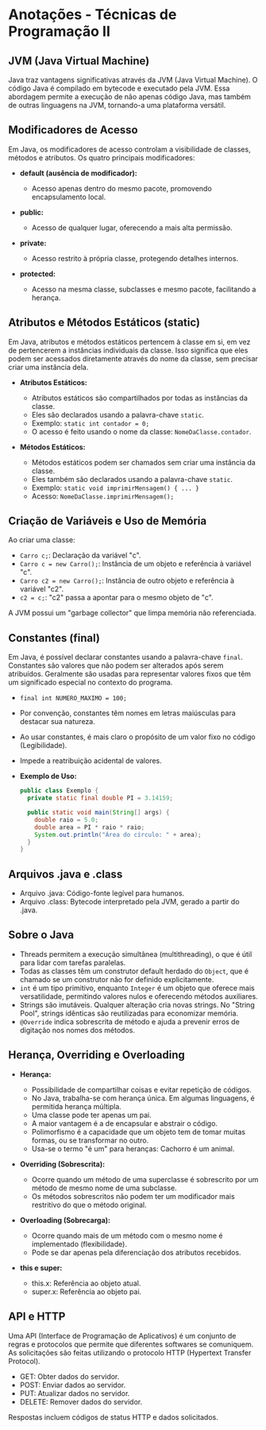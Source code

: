# Anotações - Técnicas de Programação II

## JVM (Java Virtual Machine)

Java traz vantagens significativas através da JVM (Java Virtual Machine). O código Java é compilado em bytecode e executado pela JVM. Essa abordagem permite a execução de não apenas código Java, mas também de outras linguagens na JVM, tornando-a uma plataforma versátil.

## Modificadores de Acesso

Em Java, os modificadores de acesso controlam a visibilidade de classes, métodos e atributos. Os quatro principais modificadores:

- **default (ausência de modificador):**
  - Acesso apenas dentro do mesmo pacote, promovendo encapsulamento local.

- **public:**
  - Acesso de qualquer lugar, oferecendo a mais alta permissão.

- **private:**
  - Acesso restrito à própria classe, protegendo detalhes internos.

- **protected:**
  - Acesso na mesma classe, subclasses e mesmo pacote, facilitando a herança.

## Atributos e Métodos Estáticos (static)

Em Java, atributos e métodos estáticos pertencem à classe em si, em vez de pertencerem a instâncias individuais da classe. Isso significa que eles podem ser acessados diretamente através do nome da classe, sem precisar criar uma instância dela.

- **Atributos Estáticos:**
  - Atributos estáticos são compartilhados por todas as instâncias da classe.
  - Eles são declarados usando a palavra-chave `static`.
  - Exemplo: `static int contador = 0;`
  - O acesso é feito usando o nome da classe: `NomeDaClasse.contador`.

- **Métodos Estáticos:**
  - Métodos estáticos podem ser chamados sem criar uma instância da classe.
  - Eles também são declarados usando a palavra-chave `static`.
  - Exemplo: `static void imprimirMensagem() { ... }`
  - Acesso: `NomeDaClasse.imprimirMensagem();`

## Criação de Variáveis e Uso de Memória

Ao criar uma classe:

- `Carro c;`: Declaração da variável "c".
- `Carro c = new Carro();`: Instância de um objeto e referência à variável "c".
- `Carro c2 = new Carro();`: Instância de outro objeto e referência à variável "c2".
- `c2 = c;`: "c2" passa a apontar para o mesmo objeto de "c".

A JVM possui um "garbage collector" que limpa memória não referenciada.

## Constantes (final)

Em Java, é possível declarar constantes usando a palavra-chave `final`. Constantes são valores que não podem ser alterados após serem atribuídos. Geralmente são usadas para representar valores fixos que têm um significado especial no contexto do programa.

  - `final int NUMERO_MAXIMO = 100;`
  - Por convenção, constantes têm nomes em letras maiúsculas para destacar sua natureza.
  - Ao usar constantes, é mais claro o propósito de um valor fixo no código (Legibilidade).
  - Impede a reatribuição acidental de valores.

- **Exemplo de Uso:**
  ```java
  public class Exemplo {
    private static final double PI = 3.14159;

    public static void main(String[] args) {
      double raio = 5.0;
      double area = PI * raio * raio;
      System.out.println("Área do círculo: " + area);
    }
  }
  ```

## Arquivos .java e .class

- Arquivo .java: Código-fonte legível para humanos.
- Arquivo .class: Bytecode interpretado pela JVM, gerado a partir do .java.

## Sobre o Java

- Threads permitem a execução simultânea (multithreading), o que é útil para lidar com tarefas paralelas.
- Todas as classes têm um construtor default herdado do `Object`, que é chamado se um construtor não for definido explicitamente.
- `int` é um tipo primitivo, enquanto `Integer` é um objeto que oferece mais versatilidade, permitindo valores nulos e oferecendo métodos auxiliares.
- Strings são imutáveis. Qualquer alteração cria novas strings. No "String Pool", strings idênticas são reutilizadas para economizar memória.
- `@Override` indica sobrescrita de método e ajuda a prevenir erros de digitação nos nomes dos métodos.

## Herança, Overriding e Overloading

- **Herança:**
  - Possibilidade de compartilhar coisas e evitar repetição de códigos.
  - No Java, trabalha-se com herança única. Em algumas linguagens, é permitida herança múltipla.
  - Uma classe pode ter apenas um pai.
  - A maior vantagem é a de encapsular e abstrair o código.
  - Polimorfismo é a capacidade que um objeto tem de tomar muitas formas, ou se transformar no outro.
  - Usa-se o termo "é um" para heranças: Cachorro é um animal.

- **Overriding (Sobrescrita):**
  - Ocorre quando um método de uma superclasse é sobrescrito por um método de mesmo nome de uma subclasse.
  - Os métodos sobrescritos não podem ter um modificador mais restritivo do que o método original.

- **Overloading (Sobrecarga):**
  - Ocorre quando mais de um método com o mesmo nome é implementado (flexibilidade).
  - Pode se dar apenas pela diferenciação dos atributos recebidos.

- **this e super:**
  - this.x: Referência ao objeto atual.
  - super.x: Referência ao objeto pai.

## API e HTTP

Uma API (Interface de Programação de Aplicativos) é um conjunto de regras e protocolos que permite que diferentes softwares se comuniquem. As solicitações são feitas utilizando o protocolo HTTP (Hypertext Transfer Protocol).

- GET: Obter dados do servidor.
- POST: Enviar dados ao servidor.
- PUT: Atualizar dados no servidor.
- DELETE: Remover dados do servidor.

Respostas incluem códigos de status HTTP e dados solicitados.
